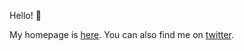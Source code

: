 Hello! :wave:

My homepage is [here](https://leotac.github.io/).
You can also find me on [twitter](https://twitter.com/leotac).
